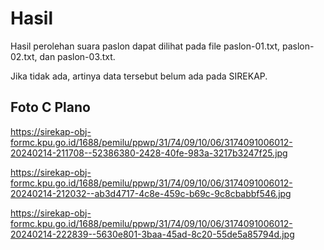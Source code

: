 # Hasil

Hasil perolehan suara paslon dapat dilihat pada file paslon-01.txt, paslon-02.txt, dan paslon-03.txt.

Jika tidak ada, artinya data tersebut belum ada pada SIREKAP.

## Foto C Plano

https://sirekap-obj-formc.kpu.go.id/1688/pemilu/ppwp/31/74/09/10/06/3174091006012-20240214-211708--52386380-2428-40fe-983a-3217b3247f25.jpg

https://sirekap-obj-formc.kpu.go.id/1688/pemilu/ppwp/31/74/09/10/06/3174091006012-20240214-212032--ab3d4717-4c8e-459c-b69c-9c8cbabbf546.jpg

https://sirekap-obj-formc.kpu.go.id/1688/pemilu/ppwp/31/74/09/10/06/3174091006012-20240214-222839--5630e801-3baa-45ad-8c20-55de5a85794d.jpg
